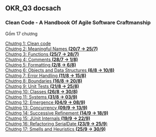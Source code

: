 ## OKR_Q3 docsach
### Clean Code - A Handbook Of Agile Software Craftmanship
Gồm 17 chương

[Chương 1: Clean code](chuong_1.md) <br />
[Chương 2: Meaningful Names **(20/7 -> 25/7)**](chuong_2.md)<br />
[Chương 3: Functions **(25/7 -> 28/7)**](chuong_3.md)<br />
[Chương 4: Comments **(28/7 -> 1/8)**](chuong_4.md)<br />
[Chương 5: Formatting **(2/8 -> 6/8)**](chuong_5.md)<br />
[Chương 6: Objects and Data Structures **(6/8 -> 10/8)**](chuong_6.md)</br>
[Chương 7: Error Handling **(11/8 -> 15/8)**](chuong_7.md)<br />
[Chương 8: Boundaries **(16/8 -> 20/8)**](chuong_8.md)</br>
[Chương 9: Unit Tests **(21/8 -> 25/8)**](chuong_9.md)<br />
[Chương 10: Classes **(26/8 -> 30/8)**](chuong_10.md)<br />
[Chương 11: Systems **(31/8 -> 03/9)**](chuong_11.md)<br />
[Chương 12: Emergence **(04/9 -> 08/9)**](chuong_12.md)<br />
[Chương 13: Concurrency **(09/9 -> 13/9)**](chuong_13.md)<br />
[Chương 14: Successive Refinement **(14/9 -> 18/9)**](chuong_14.md)<br />
[Chương 15: JUnit Internals **(19/9 -> 22/9)**](chuong_15.md)<br />
[Chương 16: Refactoring SerialDate **(23/9 -> 25/9**)](chuong_16.md)<br />
[Chương 17: Smells and Heuristics **(25/9 -> 30/9)**](chuong_17.md)
